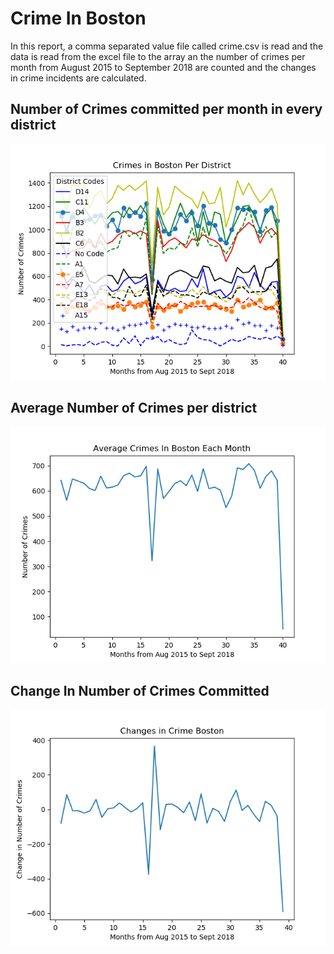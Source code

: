 # Crime In Boston

In this report, a comma separated value file called crime.csv is read and the data
is read from the excel file to the array an the number of crimes per month from 
August 2015 to September 2018 are counted and the changes in crime incidents are 
calculated.

## Number of Crimes committed per month in every district
![Number of Crimes committed per month in every district](https://github.com/mas2g2/CrimesInBoston/blob/master/Crimes%20In%20all%20districts.png)
## Average Number of Crimes per district
![Average Number of Crimes committed per month in every district](https://github.com/mas2g2/CrimesInBoston/blob/master/Average%20crime%20per%20district.png)
## Change In Number of Crimes Committed
![Change In Number of Crimes Committed](https://github.com/mas2g2/CrimesInBoston/blob/master/ChangesInNumOfCrimes.png)
